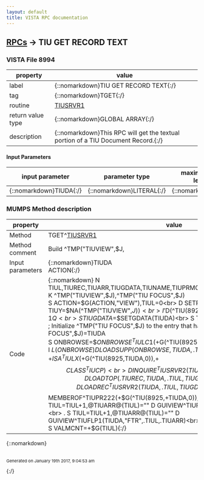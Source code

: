 ```yaml
---
layout: default
title: VISTA RPC documentation
---
```




## [RPCs](TableOfContent.md) &#8594; TIU GET RECORD TEXT 



### VISTA File 8994 


 property | value 
--- | --- 
 label | {::nomarkdown}TIU GET RECORD TEXT{:/}
 tag | {::nomarkdown}TGET{:/}
 routine | [TIUSRVR1](http://code.osehra.org/dox/Routine_TIUSRVR1_source.html)
 return value type | {::nomarkdown}GLOBAL ARRAY{:/}
 description | {::nomarkdown}This RPC will get the textual portion of a TIU Document Record.{:/}

#### Input Parameters

| input parameter | parameter type | maximum data length | required | description | 
| --- | --- | --- | --- | --- | 
| {::nomarkdown}TIUDA{:/} | {::nomarkdown}LITERAL{:/} | {::nomarkdown}10{:/} | {::nomarkdown}true{:/} |  | 


### MUMPS Method description

 property | value 
 --- | --- 
 Method | TGET^[TIUSRVR1](http://code.osehra.org/dox/Routine_TIUSRVR1_source.html)
 Method comment | Build ^TMP("TIUVIEW",$J,
 Input parameters | {::nomarkdown}TIUDA<br>ACTION{:/}
 Code | {::nomarkdown}  N TIUL,TIUREC,TIUARR,TIUGDATA,TIUNAME,TIUPRM0,TIUPRM1,X,Y,TIUCPF,ONBROWSE<br> K ^TMP("TIUVIEW",$J),^TMP("TIU FOCUS",$J)<br> S ACTION=$G(ACTION,"VIEW"),TIUL=0<br> D SETPARM^TIULE<br> S TIUY=$NA(^TMP("TIUVIEW",$J))<br> I '$D(^TIU(8925,+$G(TIUDA),0)) S VALMQUIT=1 Q<br> S TIUGDATA=$$SETGDATA(TIUDA)<br> S TIUARR="^TMP(""TIUVIEW"",$J)"<br>  ; Initialize ^TMP("TIU FOCUS",$J) to the entry that has focus<br> S ^TMP("TIU FOCUS",$J)=TIUDA<br> S ONBROWSE=$$ONBROWSE^TIULC1(+$G(^TIU(8925,+TIUDA,0)))<br> I $L(ONBROWSE) D LOADSUPP(ONBROWSE,TIUDA,.TIUL)<br> S TIUCPF=+$$ISA^TIULX(+$G(^TIU(8925,TIUDA,0)),+$$CLASS^TIUCP)<br> D INQUIRE^TIUSRVR2(TIUDA,.TIUREC,TIUCPF)<br> D LOADTOP(.TIUREC,TIUDA,.TIUL,TIUGDATA,TIUCPF)<br> D LOADREC^TIUSRVR2(TIUDA,.TIUL,TIUGDATA,0,ACTION)<br> I +$$MEMBEROF^TIUPR222(+$G(^TIU(8925,+TIUDA,0)),"FORM LETTERS") D<br> . S TIUL=TIUL+1,@TIUARR@(TIUL)="" D GUIVIEW^TIUFLP1(TIUDA,"CLS",.TIUL,.TIUARR)<br> . S TIUL=TIUL+1,@TIUARR@(TIUL)="" D GUIVIEW^TIUFLP1(TIUDA,"FTR",.TIUL,.TIUARR)<br> K ^TMP("TIU FOCUS",$J)<br> S VALMCNT=+$G(TIUL){:/}

{::nomarkdown} <br/><br/><p style="font-size: 11px">Generated on January 19th 2017, 9:04:53 am</p>{:/}